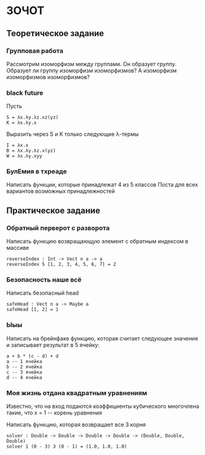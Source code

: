 # ЗОЧОТ

## Теоретическое задание
### Групповая работа
Рассмотрим изоморфизм между группами. Он образует группу. 
Образует ли группу изоморфизм изоморфизмов? А изоморфизм изоморфизмов изоморфизмов? 

### black future
Пусть 
```
S = λx.λy.λz.xz(yz)
K = λx.λy.x
```
Выразить через S и K только следующие λ-термы
```
I = λx.x
B = λx.λy.λz.x(yz)
W = λx.λy.xyy
```

### БулЕмия в тхреаде
Написать функции, которые принадлежат 4 из 5 классов Поста для всех вариантов возможных принадлежностей
## Практическое задание

### Обратный перверот с разворота 
Написать функцию возвращающую элемент с обратным индексом в массиве
```
reverseIndex : Int -> Vect n a -> a
reverseIndex 5 [1, 2, 3, 4, 5, 6, 7] = 2
```

### Безопасность наше всё 
Написать безопасный head
```
safeHead : Vect n a -> Maybe a
safeHead [1, 2] = 1
```

### Ыыы 
Написать на брейнфаке функцию, которая считает следующее значение и записывает результат в 5 ячейку:
```
a + b * (c - d) + d
a -- 1 ячейка
b -- 2 ячейка
c -- 3 ячейка
d -- 4 ячейка
```

### Моя жизнь отдана квадратным уравнениям
Известно, что на вход подаются коэффициенты кубического многочлена такие, что x = 1 -- корень уравнения

Написать функцию, которая возвращает все 3 корня 
```
solver : Double -> Double -> Double -> Double -> (Double, Double, Double)
solver 1 (0 - 3) 3 (0 - 1) = (1.0, 1.0, 1.0)
